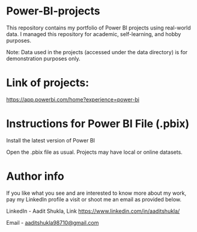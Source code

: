 # Power-BI-projects

This repository contains my portfolio of Power BI projects using real-world data. I managed this repository for academic, self-learning, and hobby purposes.

Note: Data used in the projects (accessed under the data directory) is for demonstration purposes only.



# Link of projects:
https://app.powerbi.com/home?experience=power-bi

# Instructions for Power BI File (.pbix)

Install the latest version of Power BI

Open the .pbix file as usual. Projects may have local or online datasets.


# Author info

If you like what you see and are interested to know more about my work, pay my LinkedIn profile a visit or shoot me an email as provided below.

LinkedIn - Aadit Shukla, Link https://www.linkedin.com/in/aaditshukla/


Email - aaditshukla98710@gmail.com
